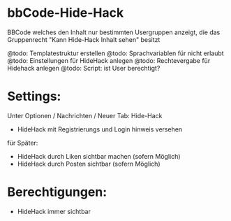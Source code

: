 bbCode-Hide-Hack
================

BBCode welches den Inhalt nur bestimmten Usergruppen anzeigt, die das Gruppenrecht "Kann Hide-Hack Inhalt sehen" besitzt

@todo: Templatestruktur erstellen
@todo: Sprachvariablen für nicht erlaubt
@todo: Einstellungen für HideHack anlegen
@todo: Rechtevergabe für Hidehack anlegen
@todo: Script: ist User berechtigt?


Settings:
=========
Unter Optionen / Nachrichten / Neuer Tab: Hide-Hack
- HideHack mit Registrierungs und Login hinweis versehen

für Später:
- HideHack durch Liken sichtbar machen (sofern Möglich)
- HideHack durch Posten sichtbar (sofern Möglich)

Berechtigungen:
================
- HideHack immer sichtbar
